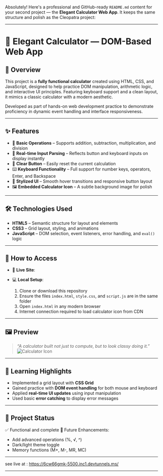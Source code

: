 Absolutely! Here's a professional and GitHub-ready `README.md` content for your second project — the **Elegant Calculator Web App**. It keeps the same structure and polish as the Cleopatra project:

---

# 🧮 Elegant Calculator — DOM-Based Web App

## 📜 Overview

This project is a **fully functional calculator** created using HTML, CSS, and JavaScript, designed to help practice DOM manipulation, arithmetic logic, and interactive UI principles. Featuring keyboard support and a clean layout, it mimics a classic calculator with a modern aesthetic.

Developed as part of hands-on web development practice to demonstrate proficiency in dynamic event handling and interface responsiveness.

---

## ✨ Features

* 🔢 **Basic Operations** – Supports addition, subtraction, multiplication, and division
* 🧠 **Real-time Input Parsing** – Reflects button and keyboard inputs on display instantly
* 🧽 **Clear Button** – Easily reset the current calculation
* ⌨️ **Keyboard Functionality** – Full support for number keys, operators, Enter, and Backspace
* 🎨 **Stylized UI** – Smooth hover transitions and responsive button layout
* 🖼️ **Embedded Calculator Icon** – A subtle background image for polish

---

## 🛠️ Technologies Used

* **HTML5** – Semantic structure for layout and elements
* **CSS3** – Grid layout, styling, and animations
* **JavaScript** – DOM selection, event listeners, error handling, and `eval()` logic

---

## 🚀 How to Access

* 🔗 **Live Site**: 
* 💻 **Local Setup**:

  1. Clone or download this repository
  2. Ensure the files `index.html`, `style.css`, and `script.js` are in the same folder
  3. Open `index.html` in any modern browser
  4. Internet connection required to load calculator icon from CDN

---

## 🖼️ Preview

> *“A calculator built not just to compute, but to look classy doing it.”*
> ![Calculator Icon](https://cdn-icons-png.flaticon.com/512/1259/1259768.png)

---

## 🧠 Learning Highlights

* Implemented a grid layout with **CSS Grid**
* Gained practice with **DOM event handling** for both mouse and keyboard
* Applied **real-time UI updates** using input manipulation
* Used basic **error catching** to display error messages

---

## 📌 Project Status

✅ Functional and complete
🔮 Future Enhancements:

* Add advanced operations (%, √, ^)
* Dark/light theme toggle
* Memory functions (M+, M-, MR, MC)

---

 see live at : https://6cw66gmk-5500.inc1.devtunnels.ms/ 

 -----------------
